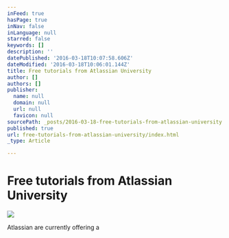 ```yaml
---
inFeed: true
hasPage: true
inNav: false
inLanguage: null
starred: false
keywords: []
description: ''
datePublished: '2016-03-18T10:07:58.606Z'
dateModified: '2016-03-18T10:06:01.144Z'
title: Free tutorials from Atlassian University
author: []
authors: []
publisher:
  name: null
  domain: null
  url: null
  favicon: null
sourcePath: _posts/2016-03-18-free-tutorials-from-atlassian-university.md
published: true
url: free-tutorials-from-atlassian-university/index.html
_type: Article

---
```

# Free tutorials from Atlassian University
![](https://the-grid-user-content.s3-us-west-2.amazonaws.com/4f450af1-d855-4f03-9849-b77ef3aecc50.jpg)

Atlassian are currently offering a